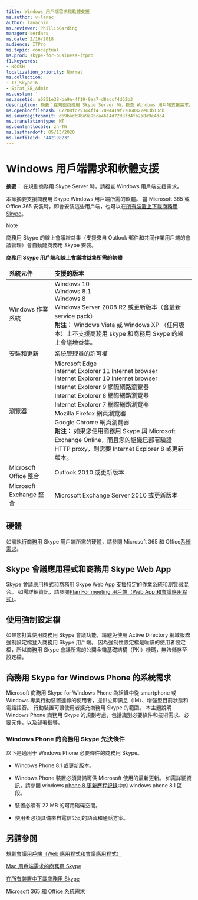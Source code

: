 ```yaml
---
title: Windows 用戶端需求和軟體支援
ms.author: v-lanac
author: lanachin
ms.reviewer: PhillipGarding
manager: serdars
ms.date: 2/16/2018
audience: ITPro
ms.topic: conceptual
ms.prod: skype-for-business-itpro
f1.keywords:
- NOCSH
localization_priority: Normal
ms.collection:
- IT_Skype16
- Strat_SB_Admin
ms.custom: ''
ms.assetid: a6851e38-ba9a-4f19-9aa7-d8accf4d62b3
description: 摘要：在規劃商務用 Skype Server 時，複查 Windows 用戶端支援需求。
ms.openlocfilehash: 67208fc25344ff417094419f22068822e03b13db
ms.sourcegitcommit: d69bad69ba9a9bca4614d72d8f34fb2a0a9e4dc4
ms.translationtype: MT
ms.contentlocale: zh-TW
ms.lasthandoff: 05/13/2020
ms.locfileid: "44219823"
---
```

# <a name="windows-client-requirements-and-software-support"></a>Windows 用戶端需求和軟體支援
 
**摘要：** 在規劃商務用 Skype Server 時，請複查 Windows 用戶端支援需求。
  
本節摘要支援商務用 Skype Windows 用戶端所需的軟體。 當 Microsoft 365 或 Office 365 安裝時，即會安裝這些用戶端，也可以在[所有裝置上下載商務用 Skype](https://products.office.com/skype-for-business/download-app?tab=tabs-3)。
  
> [!NOTE]
> 商務用 Skype 的線上會議增益集（支援來自 Outlook 郵件和共同作業用戶端的會議管理）會自動隨商務用 Skype 安裝。 
  
**商務用 Skype 用戶端和線上會議增益集所需的軟體**

|**系統元件**|**支援的版本**|
|:-----|:-----|
|Windows 作業系統  <br/> |Windows 10  <br/> Windows 8.1  <br/> Windows 8 <br/> Windows Server 2008 R2 或更新版本（含最新 service pack）  <br/> **附注：** Windows Vista 或 Windows XP （任何版本）上不支援商務用 skype 和商務用 Skype 的線上會議增益集。 <br/> |
|安裝和更新  <br/> |系統管理員的許可權  <br/> |
|瀏覽器  <br/> |Microsoft Edge  <br/> Internet Explorer 11 Internet browser  <br/>  Internet Explorer 10 Internet browser <br/> Internet Explorer 9 網際網路瀏覽器  <br/> Internet Explorer 8 網際網路瀏覽器  <br/> Internet Explorer 7 網際網路瀏覽器  <br/> Mozilla Firefox 網頁瀏覽器  <br/>  Google Chrome 網頁瀏覽器  <br/>**附注：** 如果您使用商務用 Skype 與 Microsoft Exchange Online，而且您的組織已部署驗證 HTTP proxy，則需要 Internet Explorer 8 或更新版本。           |
|Microsoft Office 整合  <br/> | Outlook 2010 或更新版本 |
|Microsoft Exchange 整合  <br/> | Microsoft Exchange Server 2010 或更新版本  | 
   
## <a name="hardware"></a>硬體

如需執行商務用 Skype 用戶端所需的硬體，請參閱 Microsoft 365 和 Office[系統需求](https://products.office.com/office-system-requirements)。
  
## <a name="skype-meetings-app-and-skype-for-business-web-app"></a>Skype 會議應用程式和商務用 Skype Web App 

Skype 會議應用程式和商務用 Skype Web App 支援特定的作業系統和瀏覽器混合。 如需詳細資訊，請參閱[Plan For meeting 用戶端（Web App 和會議應用程式）](meetings-clients.md)。 
  
## <a name="using-mandatory-profiles"></a>使用強制設定檔

如果您打算使用商務用 Skype 會議功能，請避免使用 Active Directory 網域服務強制設定檔登入商務用 Skype 用戶端。 因為強制性設定檔是唯讀的使用者設定檔，所以商務用 Skype 會議所需的公開金鑰基礎結構（PKI）機碼，無法儲存至設定檔。 
  
## <a name="system-requirements-for-skype-for-business-for-windows-phone"></a>商務用 Skype for Windows Phone 的系統需求
 
 
Microsoft 商務用 Skype for Windows Phone 為組織中從 smartphone 或 Windows 專業行動裝置連線的使用者，提供立即訊息（IM）、增強型目前狀態和電話語音。 行動裝置可讓使用者擴充商務用 Skype 的範圍。 本主題說明 Windows Phone 商務用 Skype 的規劃考慮，包括識別必要條件和技術需求、必要元件，以及部署指導。
  
### <a name="skype-for-business-for-windows-phone-prerequisites"></a>Windows Phone 的商務用 Skype 先決條件

以下是適用于 Windows Phone 必要條件的商務用 Skype。
  
- Windows Phone 8.1 或更新版本。
    
- Windows Phone 裝置必須具備可供 Microsoft 使用的最新更新。 如需詳細資訊，請參閱 windows [phone 8 更新歷程記錄](https://go.microsoft.com/fwlink/p/?LinkID=281961)中的 windows phone 8.1 區段。
    
- 裝置必須有 22 MB 的可用磁碟空間。
    
- 使用者必須具備來自電信公司的語音和通話方案。


## <a name="see-also"></a>另請參閱

[規劃會議用戶端（Web 應用程式和會議應用程式）](meetings-clients.md)
  
[Mac 用戶端需求的商務用 Skype](mac-requirements.md)

[在所有裝置中下載商務用 Skype](https://products.office.com/skype-for-business/download-app?tab=tabs-3)
  
[Microsoft 365 和 Office 系統需求](https://products.office.com/office-system-requirements)
